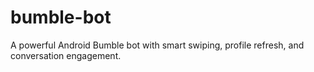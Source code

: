 # bumble-bot
A powerful Android Bumble bot with smart swiping, profile refresh, and conversation engagement.

